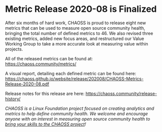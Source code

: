 # Metric Release 2020-08 is Finalized

After six months of hard work, CHAOSS is proud to release eight new metrics that can be used to measure open source community health, bringing the total number of defined metrics to 46. We also revised three existing metrics, added new focus areas, and restructured our Value Working Group to take a more accurate look at measuring value within projects.



All of the released metrics can be found at: https://chaoss.community/metrics/



A visual report, detailing each defined metric can be found here: https://chaoss.github.io/website/release/202008/CHAOSS-Metrics-Release-2020-08.pdf



Release notes for this release are here: https://chaoss.community/release-history/



_CHAOSS is a Linux Foundation project focused on creating analytics and metrics to help define community health. We welcome and encourage anyone with an interest in measuring open source community health to [bring your skills to the CHAOSS project](https://chaoss.community/participate)!_
